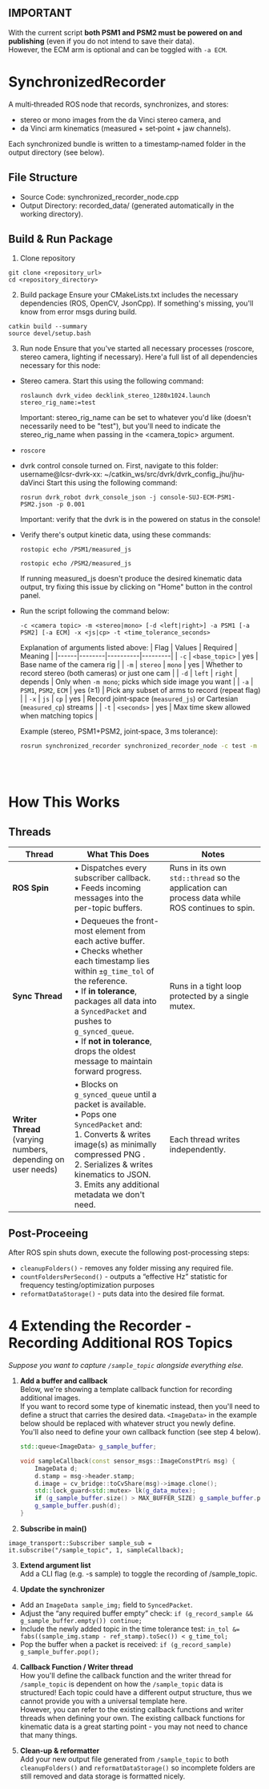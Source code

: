 ## IMPORTANT
With the current script **both PSM1 and PSM2 must be powered on and publishing** (even if you do not intend to save their data).  
However, the ECM arm is optional and can be toggled with `-a ECM`.

# SynchronizedRecorder
A multi‑threaded ROS node that records, synchronizes, and stores:

* stereo or mono images from the da Vinci stereo camera, and
* da Vinci arm kinematics (measured + set‑point + jaw channels).

Each synchronized bundle is written to a timestamp‑named folder in the output directory (see below).

## File Structure
- Source Code: synchronized_recorder_node.cpp
- Output Directory: recorded_data/ (generated automatically in the working directory).


## Build & Run Package
1. Clone repository
```
git clone <repository_url>
cd <repository_directory>
```
2. Build package
Ensure your CMakeLists.txt includes the necessary dependencies (ROS, OpenCV, JsonCpp). If something's missing, you'll know from error msgs during build.
```
catkin build --summary
source devel/setup.bash
```

3. Run node
Ensure that you've started all necessary processes (roscore, stereo camera, lighting if necessary).
Here'a full list of all dependencies necessary for this node:
  - Stereo camera. Start this using the following command:
    ```
    roslaunch dvrk_video decklink_stereo_1280x1024.launch stereo_rig_name:=test
    ```
    Important: stereo_rig_name can be set to whatever you'd like (doesn't necessarily need to be "test"), but you'll need to indicate the stereo_rig_name when passing in the <camera_topic> argument.
    
  - ```roscore```

  - dvrk control console turned on.
    First, navigate to this folder: username@lcsr-dvrk-xx: ~/catkin_ws/src/dvrk/dvrk_config_jhu/jhu-daVinci
    Start this using the following command:
    ```
    rosrun dvrk_robot dvrk_console_json -j console-SUJ-ECM-PSM1-PSM2.json -p 0.001
    ```
    Important: verify that the dvrk is in the powered on status in the console!
    
  - Verify there's output kinetic data, using these commands:
    ```
    rostopic echo /PSM1/measured_js

    rostopic echo /PSM2/measured_js
    ```
    If running measured_js doesn't produce the desired kinematic data output, try fixing this issue by clicking on "Home" button in the control panel.
  - Run the script following the command below:
    ```
    -c <camera topic> -m <stereo|mono> [-d <left|right>] -a PSM1 [-a PSM2] [-a ECM] -x <js|cp> -t <time_tolerance_seconds>
    ```
    Explanation of arguments listed above:
    | Flag | Values | Required | Meaning |
    |------|--------|----------|---------|
    | `-c` | `<base_topic>` | yes | Base name of the camera rig |
    | `-m` | `stereo` \| `mono` | yes | Whether to record stereo (both cameras) or just one cam |
    | `-d` | `left` \| `right` | depends | Only when `-m mono`; picks which side image you want |
    | `-a` | `PSM1`, `PSM2`, `ECM` | yes (≥1) | Pick any subset of arms to record (repeat flag) |
    | `-x` | `js` \| `cp` | yes | Record joint‑space (`measured_js`) or Cartesian (`measured_cp`) streams |
    | `-t` | `<seconds>` | yes | Max time skew allowed when matching topics |
    
    Example (stereo, PSM1+PSM2, joint‑space, 3 ms tolerance):
    
    ```bash
    rosrun synchronized_recorder synchronized_recorder_node -c test -m stereo -a PSM1 -a PSM2 -x js -t 0.003
    

<br>

<br>


# How This Works
## Threads

| Thread               | What This Does                                                                                                                                                                   | Notes                                                                                                                   |
|----------------------|------------------------------------------------------------------------------------------------------------------------------------------------------------------------------------|-------------------------------------------------------------------------------------------------------------------------|
| **ROS Spin**         | • Dispatches every subscriber callback.<br>• Feeds incoming messages into the per-topic buffers.                                                                                   | Runs in its own `std::thread` so the application can process data while ROS continues to spin.                          |
| **Sync Thread**      | • Dequeues the front-most element from each active buffer.<br>• Checks whether each timestamp lies within `±g_time_tol` of the reference.<br>• If **in tolerance**, packages all data into a `SyncedPacket` and pushes to `g_synced_queue`.<br>• If **not in tolerance**, drops the oldest message to maintain forward progress. | Runs in a tight loop protected by a single mutex.       |
| **Writer Thread** <br>(varying numbers, depending on user needs)| • Blocks on `g_synced_queue` until a packet is available.<br>• Pops one `SyncedPacket` and: <br>  1. Converts & writes image(s) as minimally compressed PNG .<br>  2. Serializes & writes kinematics to JSON.<br>  3. Emits any additional metadata we don't need. | Each thread writes independently. |


## Post-Proceeing
After ROS spin shuts down, execute the following post-processing steps:
* `cleanupFolders()` - removes any folder missing any required file.
* `countFoldersPerSecond()` - outputs a “effective Hz” statistic for frequency testing/optimization purposes
* `reformatDataStorage()` - puts data into the desired file format.



# 4  Extending the Recorder - Recording Additional ROS Topics

*Suppose you want to capture `/sample_topic` alongside everything else.*

1. **Add a buffer and callback** <br>
   Below, we're showing a template callback function for recording additional images.<br>
   If you want to record some type of kinematic instead, then you'll need to
   define a struct that carries the desired data. `<ImageData>` in the example below should be replaced with whatever struct you newly define.<br>
   You'll also need to define your own callback function (see step 4 below). 
   ```cpp
   std::queue<ImageData> g_sample_buffer;

   void sampleCallback(const sensor_msgs::ImageConstPtr& msg) {
       ImageData d;
       d.stamp = msg->header.stamp;
       d.image = cv_bridge::toCvShare(msg)->image.clone();
       std::lock_guard<std::mutex> lk(g_data_mutex);
       if (g_sample_buffer.size() > MAX_BUFFER_SIZE) g_sample_buffer.pop();
       g_sample_buffer.push(d);
   }

  3. **Subscribe in main()**
  ```
  image_transport::Subscriber sample_sub =
  it.subscribe("/sample_topic", 1, sampleCallback);
  ```

  3. **Extend argument list**<br>
  Add a CLI flag (e.g. -s sample) to toggle the recording of /sample_topic.

  4. **Update the synchronizer**
  * Add an `ImageData sample_img;` field to `SyncedPacket`.
  * Adjust the “any required buffer empty” check:
  ```if (g_record_sample && g_sample_buffer.empty()) continue;```
  * Include the newly added topic in the time tolerance test:
  ```in_tol &= fabs((sample_img.stamp - ref_stamp).toSec()) < g_time_tol;```
  * Pop the buffer when a packet is received:
  ```if (g_record_sample) g_sample_buffer.pop();```

  4. **Callback Function / Writer thread**<br>
  How you'll define the callback function and the writer thread for `/sample_topic` is dependent on how the `/sample_topic` data is structured!
  Each topic could have a different output structure, thus we cannot provide you with a universal template here.<br>
  However, you can refer to the existing callback functions and writer threads when defining your own. The existing callback functions for kinematic data is a great starting point - you may not need to chance that many things.

  5. **Clean-up & reformatter**<br>
  Add your new output file generated from `/sample_topic` to both `cleanupFolders()` and `reformatDataStorage()` so incomplete folders are still removed and data storage is formatted nicely.




